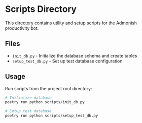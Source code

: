# Scripts Directory

This directory contains utility and setup scripts for the Admonish productivity bot.

## Files

- `init_db.py` - Initialize the database schema and create tables
- `setup_test_db.py` - Set up test database configuration

## Usage

Run scripts from the project root directory:

```bash
# Initialize database
poetry run python scripts/init_db.py

# Setup test database  
poetry run python scripts/setup_test_db.py
```
